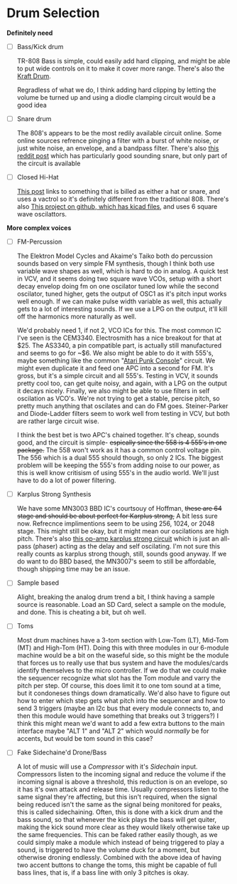 # Drum Selection

**Definitely need**

- [ ] Bass/Kick drum

  TR-808 Bass is simple, could easily add hard clipping, and might be able to put wide controls on it to make it cover more range. There's also the [Kraft Drum](https://syntherjack.net/kraft-drum/).

  Regradless of what we do, I think adding hard clipping by letting the volume be turned up and using a diodle clamping circuit would be a good idea

- [ ] Snare drum

  The 808's appears to be the most redily available circuit online. Some online sources refrence pinging a filter with a burst of white noise, or just white noise, an envelope, and a bandpass filter. There's also [this reddit post](https://www.reddit.com/r/synthdiy/comments/ee4jbt/a_fairly_convincing_synth_snaredrum_i_am_working/) which has particularly good sounding snare, but only part of the circuit is available

- [ ] Closed Hi-Hat

  [This post](https://www.reddit.com/r/synthdiy/comments/g04j7z/modular_in_a_week_hihat_and_snare/) links to something that is billed as either a hat or snare, and uses a vactrol so it's definitely different from the traditional 808. There's also [This project on github, which has kicad files](https://github.com/benjiao/MetallicHats), and uses 6 square wave oscilattors. 

**More complex voices**

- [ ] FM-Percussion

  The Elektron Model Cycles and Akaime's Taiko both do percussion sounds based on very simple FM synthesis, though I think both use variable wave shapes as well, which is hard to do in analog. A quick test in VCV, and it seems doing two square wave VCOs, setup with a short decay envelop doing fm on one oscilator tuned low while the second oscilator, tuned higher, gets the output of OSC1 as it's pitch input works well enough. If we can make pulse width variable as well, this actually gets to a lot of interesting sounds. If we use a LPG on the output, it'll kill off the harmonics more naturally as well.

  We'd probably need 1, if not 2, VCO ICs for this. The most common IC I've seen is the CEM3340. Electrosmith has a nice breakout for that at $25. The AS3340, a pin compatible part, is actually still manufactured and seems to go for ~\$6. We also might be able to do it with 555's, maybe something like the common "[Atari Punk Console](https://sdiy.info/wiki/Atari_Punk_Console)" circuit. We might even duplicate it and feed one APC into a second for FM. It's gross, but it's a simple circuit and all 555's. Testing in VCV, it sounds pretty cool too, can get quite noisy, and again, with a LPG on the output it decays nicely. Finally, we also might be able to use filters in self oscilation as VCO's. We're not trying to get a stable, percise pitch, so pretty much anything that oscilates and can do FM goes. Steiner-Parker and Diode-Ladder filters seem to work well from testing in VCV, but both are rather large circuit wise.

  I think the best bet is two APC's chained together. It's cheap, sounds good, and the circuit is simple- ~~espically since the 558 is 4 555's in one package.~~ The 558 won't work as it has a common control voltage pin. The 556 which is a dual 555 should though, so only 2 ICs. The biggest problem will be keeping the 555's from adding noise to our power, as this is well know critisism of using 555's in the audio world. We'll just have to do a lot of power filtering.

- [ ] Karplus Strong Synthesis

  We have some MN3003 BBD IC's courtsouy of Hoffman, ~~these are 64 stage and should be about perfect for Karplus strong,~~ A bit less sure now. Refrecnce implimentions seem to be using 256, 1024, or 2048 stage. This might still be okay, but it might mean our oscilations are high pitch. There's also [this op-amp karplus strong circuit](https://electro-music.com/forum/topic-55225.html) which is just an all-pass (phaser) acting as the delay and self oscilating. I'm not sure this really counts as karplus strong though, still, sounds good anyway. If we do want to do BBD based, the MN3007's seem to still be affordable, though shipping time may be an issue. 

- [ ] Sample based

  Alight, breaking the analog drum trend a bit, I think having a sample source is reasonable. Load an SD Card, select a sample on the module, and done. This is cheating a bit, but oh well. 

- [ ] Toms
  
  Most drum machines have a 3-tom section with Low-Tom (LT), Mid-Tom (MT) and High-Tom (HT). Doing this with three modules in our 6-module machine would be a bit on the waseful side, so this might be the module that forces us to really use that bus system and have the modules/cards identify themselves to the micro controller. If we do that we could make the sequencer recognize what slot has the Tom module and varry the pitch per step. Of course, this does limit it to one tom sound at a time, but it condoneses things down dramatically. We'd also have to figure out how to enter which step gets what pitch into the sequencer and how to send 3 triggers (maybe an I2c bus that every module connects to, and then this module would have something that breaks out 3 triggers?) I think this might mean we'd want to add a few extra buttons to the main interface maybe "ALT 1" and "ALT 2" which would *normally* be for accents, but would be tom sound in this case?
  
- [ ] Fake Sidechaine'd Drone/Bass
  
  A lot of music will use a *Compressor* with it's *Sidechain* input. Compressors listen to the incoming signal and reduce the volume if the incoming signal is above a threshold, this reduction is on an evelope, so it has it's own attack and release time. Usually compressors listen to the same signal they're affecting, but this isn't required, when the signal being reduced isn't the same as the signal being monitored for peaks, this is called sidechaining. Often, this is done with a kick drum and the bass sound, so that whenever the kick plays the bass will get quiter, making the kick sound more clear as they would likely otherwise take up the same frequencies. This can be faked rather easily though, as we could simply make a module which instead of being triggered to play a sound, is triggered to have the volume duck for a moment, but otherwise droning endlessly. Combined with the above idea of having two accent buttons to change the toms, this might be capable of full bass lines, that is, if a bass line with only 3 pitches is okay. 
  
  
